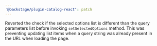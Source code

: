 ```yaml
---
'@backstage/plugin-catalog-react': patch
---
```


Reverted the check if the selected options list is different than the query parameters list before invoking `setSelectedOptions` method. This was preventing updating list items when a query string was already present in the URL when loading the page.
